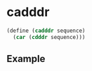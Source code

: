# cadddr
```scheme
(define (cadddr sequence)
  (car (cdddr sequence)))
```

## Example
```scheme

```